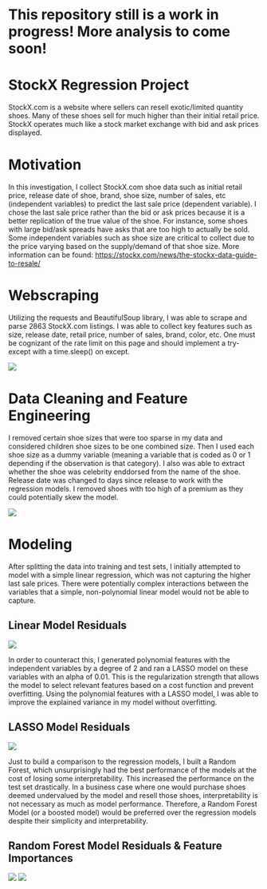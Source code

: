 # This repository still is a work in progress! More analysis to come soon!

# StockX Regression Project
StockX.com is a website where sellers can resell exotic/limited quantity shoes. Many of these shoes sell for much higher than their initial retail price. StockX operates much like a stock market exchange with bid and ask prices displayed.

# Motivation
In this investigation, I collect StockX.com shoe data such as initial retail price, release date of shoe, brand, shoe size, number of sales, etc (independent variables) to predict the last sale price (dependent variable). I chose the last sale price rather than the bid or ask prices because it is a better replication of the true value of the shoe. For instance, some shoes with large bid/ask spreads have asks that are too high to actually be sold. Some independent variables such as shoe size are critical to collect due to the price varying based on the supply/demand of that shoe size. More information can be found: https://stockx.com/news/the-stockx-data-guide-to-resale/ 

# Webscraping
Utilizing the requests and BeautifulSoup library, I was able to scrape and parse 2863 StockX.com listings. I was able to collect key features such as size, release date, retail price, number of sales, brand, color, etc. One must be cognizant of the rate limit on this page and should implement a try-except with a time.sleep() on except.

![](images/Picture4.png)

# Data Cleaning and Feature Engineering
I removed certain shoe sizes that were too sparse in my data and considered children shoe sizes to be one combined size. Then I used each shoe size as a dummy variable (meaning a variable that is coded as 0 or 1 depending if the observation is that category). I also was able to extract whether the shoe was celebrity enddorsed from the name of the shoe. Release date was changed to days since release to work with the regression models. I removed shoes with too high of a premium as they could potentially skew the model.

![](images/Picture1.png)

# Modeling
After splitting the data into training and test sets, I initially attempted to model with a simple linear regression, which was not capturing the higher last sale prices. There were potentially complex interactions between the variables that a simple, non-polynomial linear model would not be able to capture. 

## Linear Model Residuals
![](images/simplelinear.png)

In order to counteract this, I generated polynomial features with the independent variables by a degree of 2 and ran a LASSO model on these variables with an alpha of 0.01. This is the regularization strength that allows the model to select relevant features based on a cost function and prevent overfitting. Using the polynomial features with a LASSO model, I was able to improve the explained variance in my model without overfitting. 

## LASSO Model Residuals
![](images/lasso.png)

Just to build a comparison to the regression models, I built a Random Forest, which unsurprisingly had the best performance of the models at the cost of losing some interpretability. This increased the performance on the test set drastically. In a business case where one would purchase shoes deemed undervalued by the model and resell those shoes, interpretability is not necessary as much as model performance. Therefore, a Random Forest Model (or a boosted model) would be preferred over the regression models despite their simplicity and interpretability.

## Random Forest Model Residuals & Feature Importances
![](images/randomforest.png)
![](images/FeatureImportanceGraph.png)
